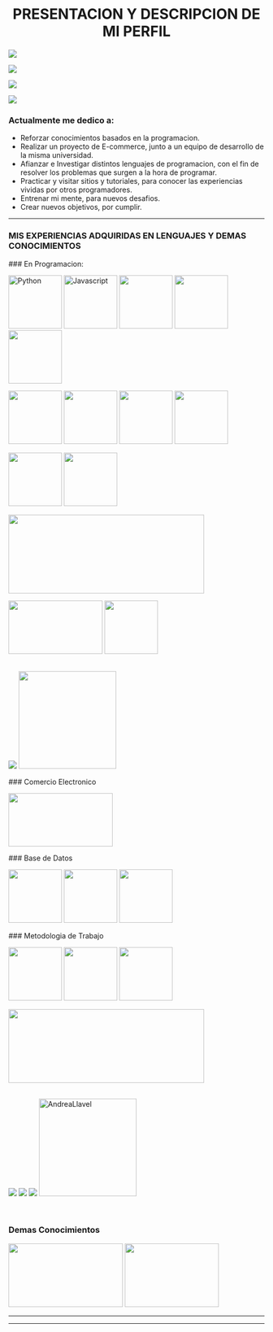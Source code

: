 <h1 align="center">PRESENTACION Y DESCRIPCION DE MI PERFIL</h1>
<p>
<p align="left">
<a href="https://github.com/AndreaLlavel"><img src="https://readme-typing-svg.herokuapp.com?color=%2336BCF7&center=true&vCenter=true&lines=Hola+%2C+mi+nombre+es+Andrea+Llavel;soy+estudiante+de+la"></a></p>
<p>
<a href="https://github.com/AndreaLlavel"><img src="https://readme-typing-svg.herokuapp.com?color=%2336BCF7&center=true&vCenter=true&lines=Tecnicatura+Universitaria;en+Programacion+.+UTN"></a></p>
<img src="http://pa1.narvii.com/6351/4e4bf1091ab8fb141ee9db56510e779486b5865e_hq.gif">
</p>
<p align="left"><img src="https://img.shields.io/badge/STATUS-EN%DESARROLLO-green"></p>

 ### Actualmente me dedico a:
 - Reforzar conocimientos basados en la programacion.
 - Realizar un proyecto de E-commerce, junto a un equipo de desarrollo de la misma universidad.
 - Afianzar e Investigar distintos lenguajes de programacion, con el fin de resolver los problemas que surgen a la hora de programar.
 - Practicar y visitar sitios y tutoriales, para conocer las experiencias vividas por otros programadores.
 - Entrenar mi mente, para nuevos desafios.
 - Crear nuevos objetivos, por cumplir.
<hr>
<h3> MIS EXPERIENCIAS ADQUIRIDAS EN LENGUAJES Y DEMAS CONOCIMIENTOS </h3>
### En Programacion:

<p>
<img src="https://github.com/AndreaLlavel/AndreaLlavel/assets/112596102/604d3e5e-2b80-44d2-b852-a4b360c39b5a" alt="Python" width="105" height="105"/>
<img src="https://github.com/AndreaLlavel/AndreaLlavel/assets/112596102/ed1665be-d91e-44fd-acf6-d3b42c647817" alt="Javascript" width="105" height="105"/>
<img src="https://github.com/AndreaLlavel/AndreaLlavel/assets/112596102/3c45bfb6-357b-4d08-a2a4-b0bca3df3542" alt="" width="105" height="105"/>
<img src="https://github.com/AndreaLlavel/AndreaLlavel/assets/112596102/b334d2ee-96ab-4536-bf2f-8c8563835324" alt="" width="105" height="105"/>
<img src="https://github.com/AndreaLlavel/AndreaLlavel/assets/112596102/b19dd6af-5604-4140-88d3-ea7df7164efb" alt="" width="105" height="105"/>
</p>
<p>
<img src="https://github.com/AndreaLlavel/AndreaLlavel/assets/112596102/842f7866-29b6-4594-acbe-aecac6bf7d5e" alt="" width="105" height="105"/>
<img src="https://github.com/AndreaLlavel/AndreaLlavel/assets/112596102/5fde43a8-ab61-4163-8404-6ea0df3e814f" alt="" width="105" height="105"/>
<img src="https://github.com/AndreaLlavel/AndreaLlavel/assets/112596102/1c104d2f-3a9b-4f0a-a4d7-14bbed10bab1" alt="" width="105" height="105"/>
<img src="https://github.com/AndreaLlavel/AndreaLlavel/assets/112596102/e380cec8-779f-4327-8436-16f470be537f" alt="" width="105" height="105"/>
</p>
<p>
<img src="https://github.com/AndreaLlavel/AndreaLlavel/assets/112596102/b90879e8-a1f8-4650-a9d6-3272829c7b98" alt="" width="105" height="105"/>
<img src="https://github.com/AndreaLlavel/AndreaLlavel/assets/112596102/37c6b592-3fc6-4962-8a13-c29590978250" alt="" widht="105" height="105"/>
</p>
<p>
<img src="https://i.stack.imgur.com/o0G3V.gif" alt="" width="385" height="155">
</p>
<p>
<img src="https://github.com/AndreaLlavel/AndreaLlavel/assets/112596102/66de88d4-7bf2-4879-91ad-5b5ef9167812" alt="" width="185" height="105"/>
<img src="https://user-images.githubusercontent.com/36349314/95826050-236a4a80-0d08-11eb-8032-a8644704e423.gif" alt="" width="105" height="105"/>
</p>
<br/>
<a href="https://github.com/AndreaLlavel"><img src="https://readme-typing-svg.herokuapp.com?color=%2336BCF7&center=true&vCenter=true&lines=Lenguajes"></a>
<img src="https://github-readme-stats.vercel.app/api/top-langs?username=AndreaLlavel&show_icons=true&locale=en&layout=compact&theme=algolia" alt="" height="192px"/>
<br/>
</p>
### Comercio Electronico
<p>
<img src="https://github.com/AndreaLlavel/AndreaLlavel/assets/112596102/a61bfcbb-0adc-40ab-8fe9-8bf244f919d0" alt="" width="205" height="105"/>
</p>
### Base de Datos
<p>
<img src="https://github.com/AndreaLlavel/AndreaLlavel/assets/112596102/dbb108e6-acd4-4446-be11-5074f270f464" alt="" width="105" height="105"/>
<img src="https://github.com/AndreaLlavel/AndreaLlavel/assets/112596102/4a294a6a-bd46-4214-900d-26a82569ea72" alt="" width="105" height="105"/>                                           <img src="https://github.com/AndreaLlavel/AndreaLlavel/assets/112596102/b646fdd0-4f72-432a-ae71-d8c9310a418a" alt="" width="105" height="105"/>                                           </p>                                                                                                                                                                                      ### Metodologia de Trabajo
<p>
<img src="https://github.com/AndreaLlavel/AndreaLlavel/assets/112596102/ec8a9a09-23cf-40b4-9c8e-ad0d4ba3c535" alt="" width="105" height="105"/>
<img src="https://github.com/AndreaLlavel/AndreaLlavel/assets/112596102/05aeac21-20a2-4d7b-b849-f497f861f4d7" alt="" width="105" height="105"/>
<img src="https://github.com/AndreaLlavel/AndreaLlavel/assets/112596102/e78c94b3-88f6-4257-a6a5-c60d78c9e520" alt="" width="105" height="105"/>
<p>
<img src="https://github.com/AndreaLlavel/AndreaLlavel/assets/112596102/45777276-3c3b-4992-92a7-635ce79b2cb1" alt="" width="385" height="145"/>
</p>
<br/>
<a href="https://github.com/AndreaLlavel"><img src="https://readme-typing-svg.herokuapp.com?color=%2336BCF7&center=true&vCenter=true&lines=Estrellas+%2C+Tareas"></a>
<a href="https://github.com/AndreaLlavel"><img src="https://readme-typing-svg.herokuapp.com?color=%2336BCF7&center=true&vCenter=true&lines=Estadisticas"></a>
<a href="https://github.com/AndreaLlavel"><img src="https://readme-typing-svg.herokuapp.com?color=%2336BCF7&center=true&vCenter=true&lines=Commits+%2C+Contribuciones"></a>
<a href="https://github.com/anuraghazra/github-readme-stats"><img alt="AndreaLlavel" src="https://github-readme-stats.vercel.app/api?username=AndreaLlavel&show_icons=true&count_private=true&theme=algolia" height="192px"/></a></p>
<br/>

### Demas Conocimientos
<p>
<img src="https://github.com/AndreaLlavel/AndreaLlavel/assets/112596102/312b0828-43f5-45dc-8ab7-ba8b0ee0797e" alt="" width="225" height="125"/>
<img src="https://github.com/AndreaLlavel/AndreaLlavel/assets/112596102/11b9f695-c09c-4198-a52c-9b0274e7c533" alt="" width="185" height="125"/>
</p>
<hr>

<hr>





 

